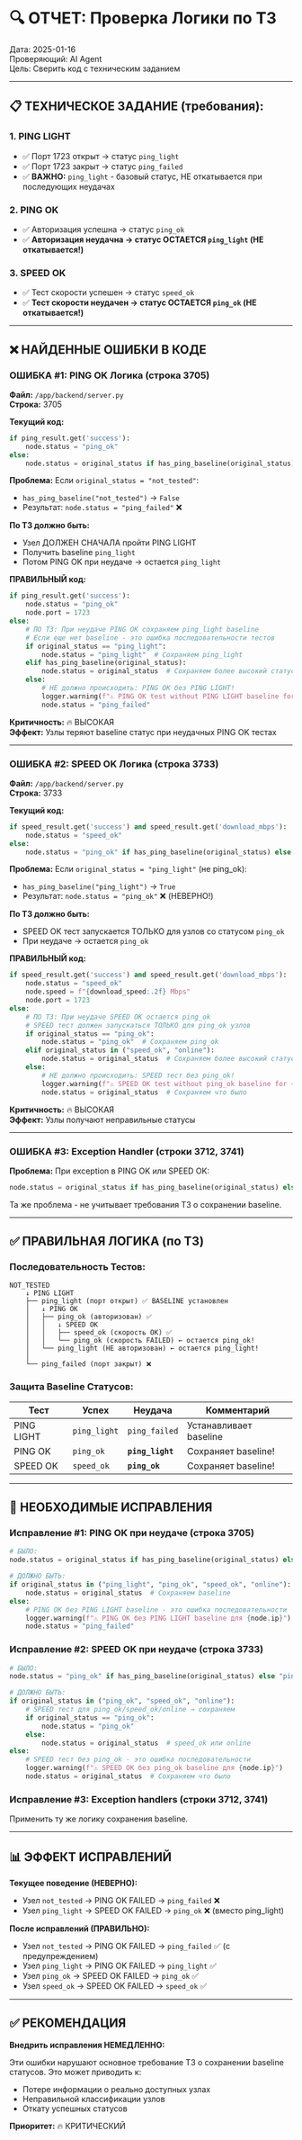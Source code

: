 # 🔍 ОТЧЕТ: Проверка Логики по ТЗ

Дата: 2025-01-16  
Проверяющий: AI Agent  
Цель: Сверить код с техническим заданием

---

## 📋 ТЕХНИЧЕСКОЕ ЗАДАНИЕ (требования):

### 1. PING LIGHT
- ✅ Порт 1723 открыт → статус `ping_light`
- ✅ Порт 1723 закрыт → статус `ping_failed`
- ✅ **ВАЖНО:** `ping_light` - базовый статус, НЕ откатывается при последующих неудачах

### 2. PING OK
- ✅ Авторизация успешна → статус `ping_ok`
- ✅ **Авторизация неудачна → статус ОСТАЕТСЯ `ping_light` (НЕ откатывается!)**

### 3. SPEED OK
- ✅ Тест скорости успешен → статус `speed_ok`
- ✅ **Тест скорости неудачен → статус ОСТАЕТСЯ `ping_ok` (НЕ откатывается!)**

---

## ❌ НАЙДЕННЫЕ ОШИБКИ В КОДЕ

### ОШИБКА #1: PING OK Логика (строка 3705)

**Файл:** `/app/backend/server.py`  
**Строка:** 3705

**Текущий код:**
```python
if ping_result.get('success'):
    node.status = "ping_ok"
else:
    node.status = original_status if has_ping_baseline(original_status) else "ping_failed"
```

**Проблема:**
Если `original_status = "not_tested"`:
- `has_ping_baseline("not_tested")` → `False`
- Результат: `node.status = "ping_failed"` ❌

**По ТЗ должно быть:**
- Узел ДОЛЖЕН СНАЧАЛА пройти PING LIGHT
- Получить baseline `ping_light`
- Потом PING OK при неудаче → остается `ping_light`

**ПРАВИЛЬНЫЙ код:**
```python
if ping_result.get('success'):
    node.status = "ping_ok"
    node.port = 1723
else:
    # ПО ТЗ: При неудаче PING OK сохраняем ping_light baseline
    # Если еще нет baseline - это ошибка последовательности тестов
    if original_status == "ping_light":
        node.status = "ping_light"  # Сохраняем ping_light
    elif has_ping_baseline(original_status):
        node.status = original_status  # Сохраняем более высокий статус
    else:
        # НЕ должно происходить: PING OK без PING LIGHT!
        logger.warning(f"⚠️ PING OK test without PING LIGHT baseline for {node.ip}")
        node.status = "ping_failed"
```

**Критичность:** 🔥 ВЫСОКАЯ  
**Эффект:** Узлы теряют baseline статус при неудачных PING OK тестах

---

### ОШИБКА #2: SPEED OK Логика (строка 3733)

**Файл:** `/app/backend/server.py`  
**Строка:** 3733

**Текущий код:**
```python
if speed_result.get('success') and speed_result.get('download_mbps'):
    node.status = "speed_ok"
else:
    node.status = "ping_ok" if has_ping_baseline(original_status) else "ping_failed"
```

**Проблема:**
Если `original_status = "ping_light"` (не ping_ok):
- `has_ping_baseline("ping_light")` → `True`
- Результат: `node.status = "ping_ok"` ❌ (НЕВЕРНО!)

**По ТЗ должно быть:**
- SPEED OK тест запускается ТОЛЬКО для узлов со статусом `ping_ok`
- При неудаче → остается `ping_ok`

**ПРАВИЛЬНЫЙ код:**
```python
if speed_result.get('success') and speed_result.get('download_mbps'):
    node.status = "speed_ok"
    node.speed = f"{download_speed:.2f} Mbps"
    node.port = 1723
else:
    # ПО ТЗ: При неудаче SPEED OK остается ping_ok
    # SPEED тест должен запускаться ТОЛЬКО для ping_ok узлов
    if original_status == "ping_ok":
        node.status = "ping_ok"  # Сохраняем ping_ok
    elif original_status in ("speed_ok", "online"):
        node.status = original_status  # Сохраняем более высокий статус
    else:
        # НЕ должно происходить: SPEED тест без ping_ok!
        logger.warning(f"⚠️ SPEED OK test without ping_ok baseline for {node.ip}")
        node.status = original_status  # Сохраняем что было
```

**Критичность:** 🔥 ВЫСОКАЯ  
**Эффект:** Узлы получают неправильные статусы

---

### ОШИБКА #3: Exception Handler (строки 3712, 3741)

**Проблема:**
При exception в PING OK или SPEED OK:
```python
node.status = original_status if has_ping_baseline(original_status) else "ping_failed"
```

Та же проблема - не учитывает требования ТЗ о сохранении baseline.

---

## ✅ ПРАВИЛЬНАЯ ЛОГИКА (по ТЗ)

### Последовательность Тестов:

```
NOT_TESTED
    ↓ PING LIGHT
    ├── ping_light (порт открыт) ✅ BASELINE установлен
    │   ↓ PING OK
    │   ├── ping_ok (авторизован) ✅
    │   │   ↓ SPEED OK
    │   │   ├── speed_ok (скорость ОК) ✅
    │   │   └── ping_ok (скорость FAILED) ← остается ping_ok!
    │   └── ping_light (НЕ авторизован) ← остается ping_light!
    │
    └── ping_failed (порт закрыт) ❌
```

### Защита Baseline Статусов:

| Тест | Успех | Неудача | Комментарий |
|------|-------|---------|-------------|
| PING LIGHT | `ping_light` | `ping_failed` | Устанавливает baseline |
| PING OK | `ping_ok` | **`ping_light`** | Сохраняет baseline! |
| SPEED OK | `speed_ok` | **`ping_ok`** | Сохраняет baseline! |

---

## 🔧 НЕОБХОДИМЫЕ ИСПРАВЛЕНИЯ

### Исправление #1: PING OK при неудаче (строка 3705)

```python
# БЫЛО:
node.status = original_status if has_ping_baseline(original_status) else "ping_failed"

# ДОЛЖНО БЫТЬ:
if original_status in ("ping_light", "ping_ok", "speed_ok", "online"):
    node.status = original_status  # Сохраняем baseline
else:
    # PING OK без PING LIGHT baseline - это ошибка последовательности
    logger.warning(f"⚠️ PING OK без PING LIGHT baseline для {node.ip}")
    node.status = "ping_failed"
```

### Исправление #2: SPEED OK при неудаче (строка 3733)

```python
# БЫЛО:
node.status = "ping_ok" if has_ping_baseline(original_status) else "ping_failed"

# ДОЛЖНО БЫТЬ:
if original_status in ("ping_ok", "speed_ok", "online"):
    # SPEED тест для ping_ok/speed_ok/online → сохраняем
    if original_status == "ping_ok":
        node.status = "ping_ok"
    else:
        node.status = original_status  # speed_ok или online
else:
    # SPEED тест без ping_ok - это ошибка последовательности
    logger.warning(f"⚠️ SPEED OK без ping_ok baseline для {node.ip}")
    node.status = original_status  # Сохраняем что было
```

### Исправление #3: Exception handlers (строки 3712, 3741)

Применить ту же логику сохранения baseline.

---

## 📊 ЭФФЕКТ ИСПРАВЛЕНИЙ

**Текущее поведение (НЕВЕРНО):**
- Узел `not_tested` → PING OK FAILED → `ping_failed` ❌
- Узел `ping_light` → SPEED OK FAILED → `ping_ok` ❌ (вместо ping_light)

**После исправлений (ПРАВИЛЬНО):**
- Узел `not_tested` → PING OK FAILED → `ping_failed` ✅ (с предупреждением)
- Узел `ping_light` → PING OK FAILED → `ping_light` ✅
- Узел `ping_ok` → SPEED OK FAILED → `ping_ok` ✅
- Узел `speed_ok` → SPEED OK FAILED → `speed_ok` ✅

---

## ✅ РЕКОМЕНДАЦИЯ

**Внедрить исправления НЕМЕДЛЕННО:**

Эти ошибки нарушают основное требование ТЗ о сохранении baseline статусов. Это может приводить к:
- Потере информации о реально доступных узлах
- Неправильной классификации узлов
- Откату успешных статусов

**Приоритет:** 🔥 КРИТИЧЕСКИЙ
